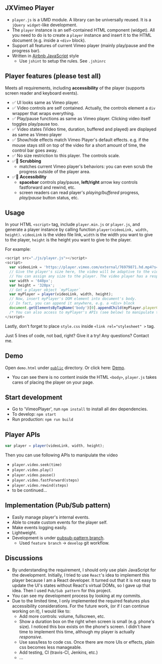 ## JXVimeo Player
* `player.js` is a UMD module. A library can be universally reused. It is a `jQuery widget`-like development.
* The `player` instance is an self-contained HTML component (widget). All you need to do is to create a `player` instance and insert it to the HTML document (e.g. inside a `<div>` block).
* Support all features of current Vimeo player (mainly play/pause and the progress bar).
* Written in [Airbnb JavaScript](https://github.com/airbnb/javascript) style
  * Use `jshint` to setup the rules. See `.jshinrc`

## Player features (please test all)
Meets all requirements, including **accessibility** of the player (supports screen reader and keyboard events).
* :white_check_mark: UI looks same as Vimeo player.
* :white_check_mark: Video controls are self contained. Actually, the controls element a `div` wrapper that wraps everything.
* :white_check_mark: Play/pause functions as same as Vimeo player. Clicking video itself toggles play/pause too.
* :white_check_mark: Video states (Video time, duration, buffered and played) are displayed as same as Vimeo player
* :white_check_mark: Show/hide effects match Vimeo Player's default effects. e.g. if the mouse stays still on top of the video for a short amount of time, the control bar goes away.
* :white_check_mark: No size restriction to this player. The controls scale.
* :white_check_mark::tada: **Scrubbing**
  * matches current Vimeo player's behaviors: you can even scrub the progress outside of the player area.
* :white_check_mark::tada: **Accessibility**
  * __spacebar__ controls play/pause, __left/right__ arrow key controls fastforward and rewind, etc.
  * screen readers can read player's _playing/buffered_ progress, _play/pause_ button status, etc.

## Usage
In your HTML `<script>` tag, include `player.min.js` or `player.js`, and generate a player instance by calling function `player(videoLink, width, height)`. `videoLink` is the video file link, `width` is the width you want to give to the player, `height` is the height you want to give to the player.

For example:
```javascript
<script src="./js/player.js"></script>
<script>
  var videoLink = 'https://player.vimeo.com/external/76979871.hd.mp4?s=700bf8f30f8f8114cc372e94c4156aaf&profile_id=113';
  // Give the player's size here, the video will be adaptive to the video player's size
  // You can assign any size to the player. The video player has a responsive design.
  var width = '640px';
  var height = '320px';
  // Get a player object `myPlayer`
  var myPlayer = player(videoLink, width, height);
  // Now, insert myPlayer's DOM element into document's body.
  // In fact, you can append it anywhere, e.g. a <div> block
  document.getElementsByTagName('body')[0].appendChild(myPlayer.playerContainer);
  /* You can also access to myPlayer's APIs (see below) to manipulate the video, e.g. myPlayer.play() */
</script>
```

Lastly, don't forget to place `style.css` inside `<link rel="stylesheet" >` tag.

Just 5 lines of code, not bad, right? Give it a try! Any questions? Contact me.

## Demo
Open `demo.html` under [`public`](https://github.com/jyxia/JXVimeo/tree/master/public) directory. Or click here: [Demo](http://xiajinyue.info/JXVimeo/demo.html).
* You can see there is no content inside the HTML `<body>`, `player.js` takes cares of placing the player on your page.   

## Start development
* Go to 'VimeoPlayer', run `npm install` to install all dev dependencies.
* To develop: `npm start`  
* Run production: `npm run build`

## Player APIs
```javascript
var player = player(videoLink, width, height);
```
Then you can use following APIs to manipulate the video

* `player.video.seek(time)`
* `player.video.play()`
* `player.video.pause()`
* `player.video.fastForward(steps)`
* `player.video.rewind(steps)`
* to be continued...

## Implementation (Pub/Sub pattern)
* Easily manage player's internal events.
* Able to create custom events for the player self.
* Make events logging easily.
* Lightweight.
* Development is under [pubsub-pattern branch](https://github.com/jyxia/JXVimeo/tree/pubsub-pattern).
  * Used `feature branch` -> `develop` git workflow.

## Discussions
* By understanding the requirement, I should only use plain JavaScript for the development. Initially, I tried to use `React`'s idea to implement this player because I am a React developer. It turned out that it is not easy to update the UI's states without React's virtual DOMs, so I gave up that idea. Then I used `Pub/Sub pattern` for this project.
* You can see my development process by looking at my commits.
* Due to the limited time, I only implemented the required features plus accessibility considerations. For the future work, (or if I can continue working on it), I would like to:
  * Add more controls: volume, fullscreen, etc.
  * Show a duration box on the right when screen is small (e.g. phone's size). I noticed this box exists on the phone's screen. I didn't have time to implement this time, although my player is actually *responsive*.
  * Use sass/less to code css. Once there are more UIs or effects, plain css becomes less manageable.
  * Add testing, CI (travis-CI, Jenkins, etc.)
  * ...
